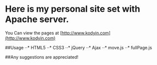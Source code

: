 # Here is my personal site set with Apache server.
You Can view the pages at
[http://www.kodyin.com](http://www.kodyin.com)

##Usage
⋅⋅* HTML5
⋅⋅* CSS3
⋅⋅* jQuery
⋅⋅* Ajax
⋅⋅* move.js
⋅⋅* fullPage.js

##Any suggestions are appreciated!



